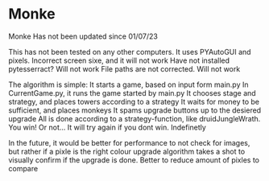 # Monke
Monke
Has not been updated since 01/07/23

This has not been tested on any other computers. It uses PYAutoGUI and pixels.
Incorrect screen sixe, and it will not work
Have not installed pytesserract? Will not work
File paths are not corrected. Will not work

The algorithm is simple:
It starts a game, based on input form main.py
In CurrentGame.py, it runs the game started by main.py
It chooses stage and strategy, and places towers according to a strategy
It waits for money to be sufficient, and places monkeys
It spams upgrade buttons up to the desiered upgrade
All is done according to a strategy-function, like druidJungleWrath.
You win! Or not...
It will try again if you dont win. Indefinetly

In the future, it would be better for performance to not check for images, but rather if a pixle is the right colour
upgrade algorithm takes a shot to visually confirm if the upgrade is done. Better to reduce amount of pixles to compare

